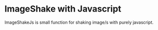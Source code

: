# ImageShake with Javascript

ImageShakeJs is small function for shaking image/s with purely javascript. 
